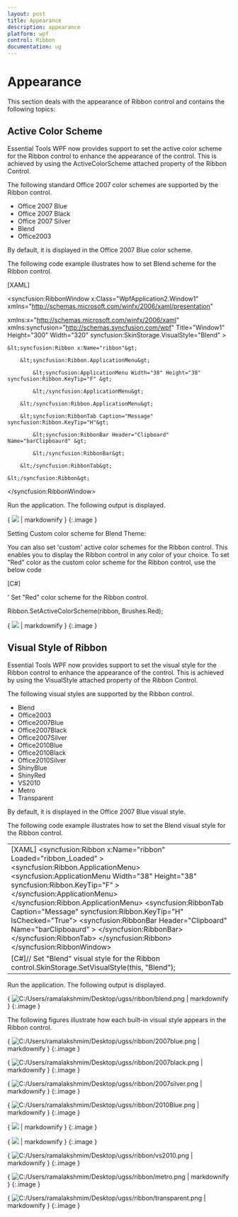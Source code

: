 ```yaml
---
layout: post
title: Appearance
description: appearance
platform: wpf
control: Ribbon
documentation: ug
---
```


# Appearance

This section deals with the appearance of Ribbon control and contains the following topics:

## Active Color Scheme

Essential Tools WPF now provides support to set the active color scheme for the Ribbon control to enhance the appearance of the control. This is achieved by using the ActiveColorScheme attached property of the Ribbon Control.

The following standard Office 2007 color schemes are supported by the Ribbon control.

* Office 2007 Blue
* Office 2007 Black
* Office 2007 Silver
* Blend
* Office2003



By default, it is displayed in the Office 2007 Blue color scheme.

The following code example illustrates how to set Blend scheme for the Ribbon control.



[XAML]



<syncfusion:RibbonWindow x:Class="WpfApplication2.Window1" xmlns="http://schemas.microsoft.com/winfx/2006/xaml/presentation"

xmlns:x="http://schemas.microsoft.com/winfx/2006/xaml" xmlns:syncfusion="http://schemas.syncfusion.com/wpf" Title="Window1" Height="300" Width="320"  syncfusion:SkinStorage.VisualStyle="Blend" >

    &lt;syncfusion:Ribbon x:Name="ribbon"&gt;

        &lt;syncfusion:Ribbon.ApplicationMenu&gt;

            &lt;syncfusion:ApplicationMenu Width="38" Height="38" syncfusion:Ribbon.KeyTip="F" &gt;

            &lt;/syncfusion:ApplicationMenu&gt;

        &lt;/syncfusion:Ribbon.ApplicationMenu&gt;

        &lt;syncfusion:RibbonTab Caption="Message" syncfusion:Ribbon.KeyTip="H"&gt;

            &lt;syncfusion:RibbonBar Header="Clipboard" Name="barClipboaurd" &gt;

            &lt;/syncfusion:RibbonBar&gt;

        &lt;/syncfusion:RibbonTab&gt;

    &lt;/syncfusion:Ribbon&gt;

&lt;/syncfusion:RibbonWindow&gt;



Run the application. The following output is displayed.



{ ![](Appearance_images/Appearance_img1.jpeg) | markdownify }
{:.image }




Setting Custom color scheme for Blend Theme:

You can also set 'custom' active color schemes for the Ribbon control. This enables you to display the Ribbon control in any color of your choice. To set "Red" color as the custom color scheme for the Ribbon control, use the below code



[C#]



' Set "Red" color scheme for the Ribbon control.

Ribbon.SetActiveColorScheme(ribbon, Brushes.Red);



{ ![](Appearance_images/Appearance_img2.jpeg) | markdownify }
{:.image }




## Visual Style of Ribbon

Essential Tools WPF now provides support to set the visual style for the Ribbon control to enhance the appearance of the control. This is achieved by using the VisualStyle attached property of the Ribbon Control.

The following visual styles are supported by the Ribbon control.

* Blend
* Office2003
* Office2007Blue
* Office2007Black
* Office2007Silver
* Office2010Blue
* Office2010Black
* Office2010Silver
* ShinyBlue
* ShinyRed
* VS2010
* Metro
* Transparent



By default, it is displayed in the Office 2007 Blue visual style.

The following code example illustrates how to set the Blend visual style for the Ribbon control.



<table>
<tr>
<td>
[XAML]<syncfusion:RibbonWindow x:Class="EssentialRibbonApplication.RibbonWindow1"  xmlns="http://schemas.microsoft.com/winfx/2006/xaml/presentation" xmlns:x="http://schemas.microsoft.com/winfx/2006/xaml"                         xmlns:syncfusion="http://schemas.syncfusion.com/wpf"                          Title="Window1" Height="300" Width="320" Loaded="RibbonWindow_Loaded"  syncfusion:SkinStorage.VisualStyle="Blend">    &lt;syncfusion:Ribbon x:Name="ribbon" Loaded="ribbon_Loaded" &gt;        &lt;syncfusion:Ribbon.ApplicationMenu&gt;            &lt;syncfusion:ApplicationMenu Width="38" Height="38" syncfusion:Ribbon.KeyTip="F" &gt;            &lt;/syncfusion:ApplicationMenu&gt;        &lt;/syncfusion:Ribbon.ApplicationMenu&gt;        &lt;syncfusion:RibbonTab Caption="Message"  syncfusion:Ribbon.KeyTip="H" IsChecked="True"&gt;            &lt;syncfusion:RibbonBar Header="Clipboard" Name="barClipboaurd" &gt;            &lt;/syncfusion:RibbonBar&gt;        &lt;/syncfusion:RibbonTab&gt;    &lt;/syncfusion:Ribbon&gt;&lt;/syncfusion:RibbonWindow&gt;</td></tr>
<tr>
<td>
[C#]// Set "Blend" visual style for the Ribbon control.SkinStorage.SetVisualStyle(this, "Blend");</td></tr>
</table>


Run the application. The following output is displayed.



{ ![C:/Users/ramalakshmim/Desktop/ugss/ribbon/blend.png](Appearance_images/Appearance_img3.png) | markdownify }
{:.image }




The following figures illustrate how each built-in visual style appears in the Ribbon control.



{ ![C:/Users/ramalakshmim/Desktop/ugss/ribbon/2007blue.png](Appearance_images/Appearance_img4.png) | markdownify }
{:.image }




{ ![C:/Users/ramalakshmim/Desktop/ugss/ribbon/2007black.png](Appearance_images/Appearance_img5.png) | markdownify }
{:.image }




{ ![C:/Users/ramalakshmim/Desktop/ugss/ribbon/2007silver.png](Appearance_images/Appearance_img6.png) | markdownify }
{:.image }




{ ![C:/Users/ramalakshmim/Desktop/ugss/ribbon/2010Blue.png](Appearance_images/Appearance_img7.png) | markdownify }
{:.image }




{ ![](Appearance_images/Appearance_img8.png) | markdownify }
{:.image }




{ ![](Appearance_images/Appearance_img9.png) | markdownify }
{:.image }




{ ![C:/Users/ramalakshmim/Desktop/ugss/ribbon/vs2010.png](Appearance_images/Appearance_img10.png) | markdownify }
{:.image }




{ ![C:/Users/ramalakshmim/Desktop/ugss/ribbon/metro.png](Appearance_images/Appearance_img11.png) | markdownify }
{:.image }




{ ![C:/Users/ramalakshmim/Desktop/ugss/ribbon/transparent.png](Appearance_images/Appearance_img12.png) | markdownify }
{:.image }




